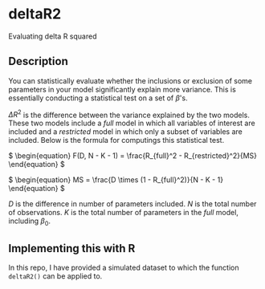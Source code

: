 # deltaR2

Evaluating delta R squared

## Description

You can statistically evaluate whether the inclusions or exclusion of some parameters in your model significantly explain more variance. This is essentially conducting a statistical test on a set of $\beta$'s.

$\Delta R^2$ is the difference between the variance explained by the two models. These two models include a _full_ model in which all variables of interest are included and a _restricted_ model in which only a subset of variables are included. Below is the formula for computings this statistical test.

$
\begin{equation}
F(D, N - K - 1) = \frac{R_{full}^2 - R_{restricted}^2}{MS}
\end{equation}
$

$
\begin{equation}
MS = \frac{D \times (1 - R_{full}^2)}{N - K - 1}
\end{equation}
$

$D$ is the difference in number of parameters included. $N$ is the total number of observations. $K$ is the total number of parameters in the _full_ model, including $\beta_0$.

## Implementing this with R

In this repo, I have provided a simulated dataset to which the function `deltaR2()` can be applied to.
